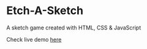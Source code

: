 # Etch-A-Sketch

A sketch game created with HTML, CSS & JavaScript

Check live demo <a href="https://yatoaki.github.io/Etch-A-Sketch/">here</a>
